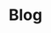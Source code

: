 ---
title: Blog
type: landing
# summary: 

reading_time: false  # Show estimated reading time?
share: false  # Show social sharing links?
profile: true  # Show author profile?
comments: false  # Show comments?
# cms_exclude: true

# View.
#   1 = List
#   2 = Compact
#   3 = Card
# view: 3

# Optional header image (relative to `static/media/` folder).
header:
  caption: ''
  image: ''
---